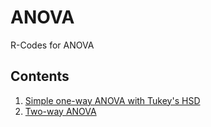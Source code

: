 # ANOVA
R-Codes for ANOVA

## Contents

1. [Simple one-way ANOVA with Tukey's HSD](./AnovaTukeyHSD.R)
2. [Two-way ANOVA]()
